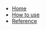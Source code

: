 <!-- homepage.md is defined as the first page in index.html  --> 

* [Home](/)
* [How to use](howto.md)
* [Reference](func_reference.md)
